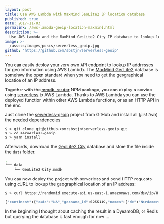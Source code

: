 ```yaml
---
layout: post
title: Use AWS Lambda with MaxMind GeoLite2 IP location database
published: true
date: 2017-11-03
permalink: /aws-lambda-geoip-location-maxmind.html
description: >-
  Use AWS Lambda and the MaxMind GeoLite2 City IP database to lookup locations for IP addresses.
image: >-
  /assets/images/posts/serverless_geoip.jpg
github: 'https://github.com/sbstjn/serverless-geoip'
---
```


You can easily deploy your very own API endpoint to lookup IP addresses for geo information using AWS Lambda. The [MaxMind GeoLite2](https://dev.maxmind.com/geoip/geoip2/geolite2/) database is somehow the open standard when you need to get the geographical location of an IP address.

Together with the [mmdb-reader](https://github.com/gosquared/mmdb-reader) NPM package, you can deploy a service using [serverless](https://serverless.com) to AWS Lambda. Thanks to AWS Lambda you can use the deployed function within other AWS Lambda functions, or as an HTTP API in the end.

Just clone the [serverless-geoip](https://github.com/sbstjn/serverless-geoip) project from GitHub and install all (*just two*) the needed dependenccies:

```
$ > git clone git@github.com:sbstjn/serverless-geoip.git
$ > cd serverless-geoip
$ > yarn install
```

Afterwards, download the [GeoLite2 City](http://dev.maxmind.com/geoip/geoip2/geolite2/) database and store the file inside the `data` folder.

```bash
.
└── data
    └── GeoLite2-City.mmdb
```

You can now deploy the project with serverless and send HTTP requests using cURL to lookup the geographical location of an IP address:


```bash
$ > curl https://randomid.execute-api.us-east-1.amazonaws.com/dev/ip/8.8.8.8

{"continent":{"code":"NA","geoname_id":6255149,"names":{"de":"Nordamerika","en":"North America", …
```

In the beginning I thought about caching the result in a DynamoDB, or Redis but querying the database is fast enough for now …
